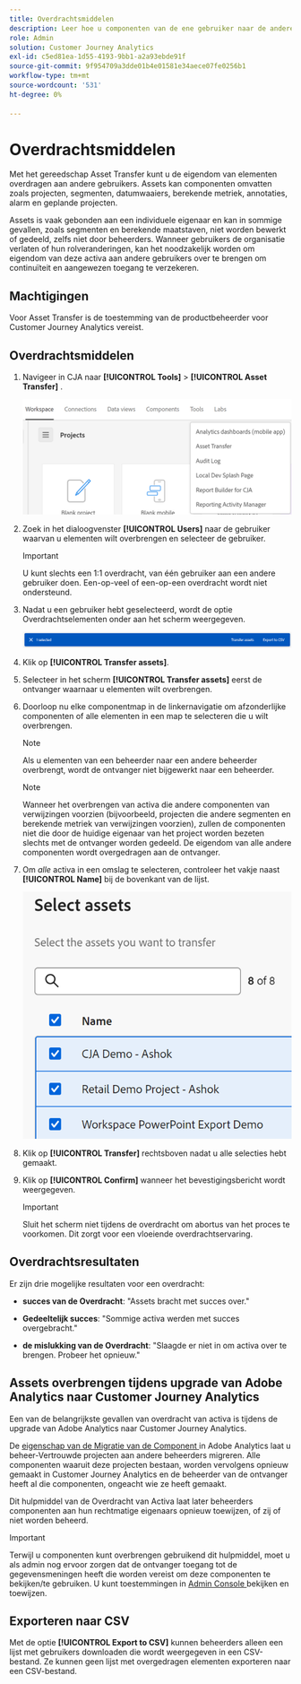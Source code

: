 ```yaml
---
title: Overdrachtsmiddelen
description: Leer hoe u componenten van de ene gebruiker naar de andere kunt overbrengen
role: Admin
solution: Customer Journey Analytics
exl-id: c5ed81ea-1d55-4193-9bb1-a2a93ebde91f
source-git-commit: 9f954709a3dde01b4e01581e34aece07fe0256b1
workflow-type: tm+mt
source-wordcount: '531'
ht-degree: 0%

---
```


# Overdrachtsmiddelen

Met het gereedschap Asset Transfer kunt u de eigendom van elementen overdragen aan andere gebruikers. Assets kan componenten omvatten zoals projecten, segmenten, datumwaaiers, berekende metriek, annotaties, alarm en geplande projecten.

Assets is vaak gebonden aan een individuele eigenaar en kan in sommige gevallen, zoals segmenten en berekende maatstaven, niet worden bewerkt of gedeeld, zelfs niet door beheerders. Wanneer gebruikers de organisatie verlaten of hun rolveranderingen, kan het noodzakelijk worden om eigendom van deze activa aan andere gebruikers over te brengen om continuïteit en aangewezen toegang te verzekeren.

## Machtigingen

Voor Asset Transfer is de toestemming van de productbeheerder voor Customer Journey Analytics vereist.

## Overdrachtsmiddelen

1. Navigeer in CJA naar **[!UICONTROL Tools]** > **[!UICONTROL Asset Transfer]** .

   ![ het menupunt van de overdracht van activa ](/help/tools/asset-transfer/assets/asset-transfer.png)

1. Zoek in het dialoogvenster **[!UICONTROL Users]** naar de gebruiker waarvan u elementen wilt overbrengen en selecteer de gebruiker.

   >[!IMPORTANT]
   >
   >U kunt slechts een 1:1 overdracht, van één gebruiker aan een andere gebruiker doen. Een-op-veel of een-op-een overdracht wordt niet ondersteund.


1. Nadat u een gebruiker hebt geselecteerd, wordt de optie Overdrachtselementen onder aan het scherm weergegeven.

   ![ menuoptie ](/help/tools/asset-transfer/assets/after-selection.png)

1. Klik op **[!UICONTROL Transfer assets]**.

1. Selecteer in het scherm **[!UICONTROL Transfer assets]** eerst de ontvanger waarnaar u elementen wilt overbrengen.

1. Doorloop nu elke componentmap in de linkernavigatie om afzonderlijke componenten of alle elementen in een map te selecteren die u wilt overbrengen.

   >[!NOTE]
   >
   >Als u elementen van een beheerder naar een andere beheerder overbrengt, wordt de ontvanger niet bijgewerkt naar een beheerder.


   >[!NOTE]
   >
   >    Wanneer het overbrengen van activa die andere componenten van verwijzingen voorzien (bijvoorbeeld, projecten die andere segmenten en berekende metriek van verwijzingen voorzien), zullen de componenten niet die door de huidige eigenaar van het project worden bezeten slechts met de ontvanger worden gedeeld. De eigendom van alle andere componenten wordt overgedragen aan de ontvanger.

1. Om _alle_ activa in een omslag te selecteren, controleer het vakje naast **[!UICONTROL Name]** bij de bovenkant van de lijst.

   ![ uitgezochte activa om over te brengen ](/help/tools/asset-transfer/assets/select-assets.png)

1. Klik op **[!UICONTROL Transfer]** rechtsboven nadat u alle selecties hebt gemaakt.

1. Klik op **[!UICONTROL Confirm]** wanneer het bevestigingsbericht wordt weergegeven.

   >[!IMPORTANT]
   >
   >Sluit het scherm niet tijdens de overdracht om abortus van het proces te voorkomen. Dit zorgt voor een vloeiende overdrachtservaring.

## Overdrachtsresultaten

Er zijn drie mogelijke resultaten voor een overdracht:

- **succes van de Overdracht**: &quot;Assets bracht met succes over.&quot;

- **Gedeeltelijk succes**: &quot;Sommige activa werden met succes overgebracht.&quot;

- **de mislukking van de Overdracht**: &quot;Slaagde er niet in om activa over te brengen. Probeer het opnieuw.&quot;

## Assets overbrengen tijdens upgrade van Adobe Analytics naar Customer Journey Analytics

Een van de belangrijkste gevallen van overdracht van activa is tijdens de upgrade van Adobe Analytics naar Customer Journey Analytics.

De [ eigenschap van de Migratie van de Component ](https://experienceleague.adobe.com/en/docs/analytics/admin/admin-tools/component-migration/component-migration) in Adobe Analytics laat u beheer-Vertrouwde projecten aan andere beheerders migreren. Alle componenten waaruit deze projecten bestaan, worden vervolgens opnieuw gemaakt in Customer Journey Analytics en de beheerder van de ontvanger heeft al die componenten, ongeacht wie ze heeft gemaakt.

Dit hulpmiddel van de Overdracht van Activa laat later beheerders componenten aan hun rechtmatige eigenaars opnieuw toewijzen, of zij of niet worden beheerd.

>[!IMPORTANT]
>
>Terwijl u componenten kunt overbrengen gebruikend dit hulpmiddel, moet u als admin nog ervoor zorgen dat de ontvanger toegang tot de gegevensmeningen heeft die worden vereist om deze componenten te bekijken/te gebruiken. U kunt toestemmingen in [ Admin Console ](https://helpx.adobe.com/nl/enterprise/using/admin-console.html) bekijken en toewijzen.

## Exporteren naar CSV

Met de optie **[!UICONTROL Export to CSV]** kunnen beheerders alleen een lijst met gebruikers downloaden die wordt weergegeven in een CSV-bestand. Ze kunnen geen lijst met overgedragen elementen exporteren naar een CSV-bestand.

<!---## Unknown users

All previously deleted users appear under one unknown user entry, along with all their orphan components. These components can be transferred to a new recipient. This feature will be available in January.-->
